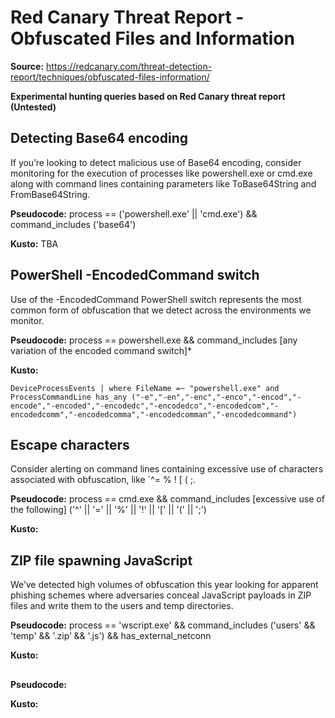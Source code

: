 # Red Canary Threat Report - Obfuscated Files and Information

**Source:** https://redcanary.com/threat-detection-report/techniques/obfuscated-files-information/

**Experimental hunting queries based on Red Canary threat report (Untested)**

## Detecting Base64 encoding
If you’re looking to detect malicious use of Base64 encoding, consider monitoring for the execution of processes like powershell.exe or cmd.exe along with command lines containing parameters like ToBase64String and FromBase64String.


**Pseudocode:** process == ('powershell.exe' || 'cmd.exe') && command_includes ('base64')

**Kusto:**
TBA


## PowerShell -EncodedCommand switch
Use of the -EncodedCommand PowerShell switch represents the most common form of obfuscation that we detect across the environments we monitor.

**Pseudocode:** process == powershell.exe && command_includes [any variation of the encoded command switch]*

**Kusto:**

`DeviceProcessEvents
| where FileName =~ "powershell.exe" and ProcessCommandLine has_any ("-e","-en","-enc","-enco","-encod","-encode","-encoded","-encodedc","-encodedco","-encodedcom","-encodedcomm","-encodedcomma","-encodedcomman","-encodedcommand")`

## Escape characters
Consider alerting on command lines containing excessive use of characters associated with obfuscation, like `^= % ! [ ( ;.

**Pseudocode:**  process == cmd.exe && command_includes [excessive use of the following] ('^' || '=' || '%' || '!' || '[' || '(' || ';')

**Kusto:**


## ZIP file spawning JavaScript
We’ve detected high volumes of obfuscation this year looking for apparent phishing schemes where adversaries conceal JavaScript payloads in ZIP files and write them to the users and temp directories.

**Pseudocode:**  process == 'wscript.exe' && command_includes ('users' && 'temp' && '.zip’ && '.js') &&
has_external_netconn

**Kusto:**


## 

**Pseudocode:**

**Kusto:**
